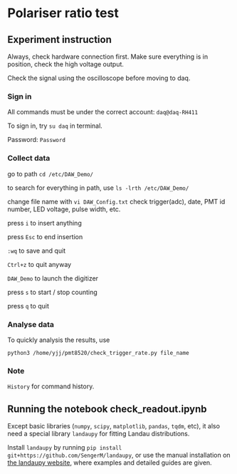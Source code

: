 # Polariser ratio test

## Experiment instruction

Always, check hardware connection first. Make sure everything is in position, check the high voltage output.

Check the signal using the oscilloscope before moving to daq. 

### Sign in

All commands must be under the correct account: ```daq@daq-RH411```

To sign in, try ```su daq``` in terminal.

Password: ```Password```

### Collect data

go to path ```cd /etc/DAW_Demo/```

to search for everything in path, use ```ls -lrth /etc/DAW_Demo/```

change file name with ```vi DAW_Config.txt``` check trigger(adc), date, PMT id number, LED voltage, pulse width, etc.

press ```i``` to insert anything

press ```Esc``` to end insertion

```:wq``` to save and quit

```Ctrl+z``` to quit anyway

```DAW_Demo```	to launch the digitizer

press ```s``` to start / stop counting

press ```q``` to quit

### Analyse data

To quickly analysis the results, use 

```python3 /home/yjj/pmt8520/check_trigger_rate.py file_name```

### Note

```History``` 	for command history.

## Running the notebook check_readout.ipynb

Except basic libraries (```numpy```, ```scipy```, ```matplotlib```, ```pandas```, ```tqdm```, etc), it also need a special library ```landaupy``` for fitting Landau distributions. 

Install ```landaupy``` by running ```pip install git+https://github.com/SengerM/landaupy```, or use the manual installation on [the landaupy website](https://github.com/SengerM/landaupy), where examples and detailed guides are given.